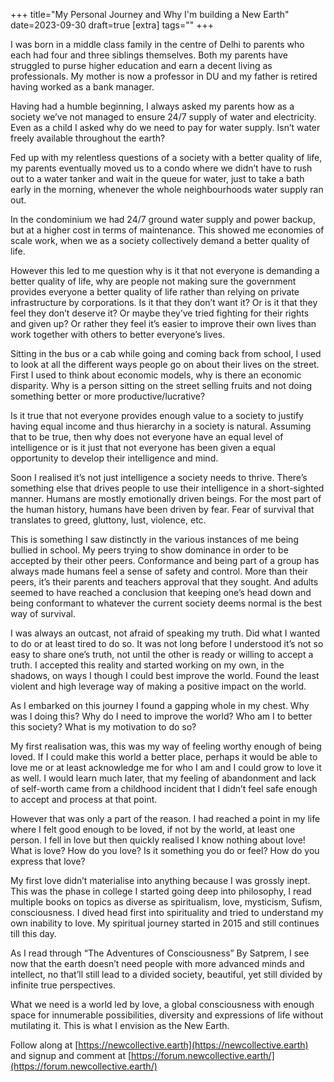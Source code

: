 +++
title="My Personal Journey and Why I'm building a New Earth"
date=2023-09-30
draft=true
[extra]
tags=""
+++

I was born in a middle class family in the centre of Delhi to parents who each had
four and three siblings themselves. Both my parents have struggled to purse higher
education and earn a decent living as professionals. My mother is now a professor
in DU and my father is retired having worked as a bank manager. 

Having had a humble beginning, I always asked my parents how as a society
we’ve not managed to ensure 24/7 supply of water and electricity.
Even as a child I asked why do we need to pay for water supply.
Isn’t water freely available throughout the earth?

<!-- more -->

Fed up with my relentless questions of a society with a better quality of life,
my parents eventually moved us to a condo where we didn’t have to rush out to a
water tanker and wait in the queue for water, just to take a bath early in the morning,
whenever the whole neighbourhoods water supply ran out.

In the condominium we had 24/7 ground water supply and power backup, but at a higher cost in terms of maintenance.
This showed me economies of scale work, when we as a society collectively demand a better quality of life. 

However this led to me question why is it that not everyone is demanding a better
quality of life, why are people not making sure the government provides everyone
a better quality of life rather than relying on private infrastructure by corporations.
Is it that they don’t want it? Or is it that they feel they don’t deserve it?
Or maybe they’ve tried fighting for their rights and given up? Or rather they feel
it’s easier to improve their own lives than work together with others to better everyone’s lives.

Sitting in the bus or a cab while going and coming back from school, I used to look
at all the different ways people go on about their lives on the street.
First I used to think about economic models, why is there an economic disparity.
Why is a person sitting on the street selling fruits and not doing something better or more productive/lucrative?

Is it true that not everyone provides enough value to a society to justify having
equal income and thus hierarchy in a society is natural. Assuming that to be true,
then why does not everyone have an equal level of intelligence or is it just that
not everyone has been given a equal opportunity to develop their intelligence and mind.

Soon I realised it’s not just intelligence a society needs to thrive.
There’s something else that drives people to use their intelligence in a short-sighted manner.
Humans are mostly emotionally driven beings. For the most part of the human history,
humans have been driven by fear. Fear of survival that translates to greed, gluttony, lust, violence, etc.

This is something I saw distinctly in the various instances of me being bullied in school.
My peers trying to show dominance in order to be accepted by their other peers.
Conformance and being part of a group has always made humans feel a sense of safety and control.
More than their peers, it’s their parents and teachers approval that they sought.
And adults seemed to have reached a conclusion that keeping one’s head down and
being conformant to whatever the current society deems normal is the best way of survival. 

I was always an outcast, not afraid of speaking my truth. Did what I wanted to do or at least tired to do so.
It was not long before I understood it’s not so easy to share one’s truth,
not until the other is ready or willing to accept a truth.
I accepted this reality and started working on my own, in the shadows,
on ways I though I could best improve the world.
Found the least violent and high leverage way of making a positive impact on the world.

As I embarked on this journey I found a gapping whole in my chest.
Why was I doing this? Why do I need to improve the world?
Who am I to better this society? What is my motivation to do so?

My first realisation was, this was my way of feeling worthy enough of being loved.
If I could make this world a better place, perhaps it would be able to love me or
at least acknowledge me for who I am and I could grow to love it as well.
I would learn much later, that my feeling of abandonment and lack of self-worth
came from a childhood incident that I didn’t feel safe enough to accept and process at that point.

However that was only a part of the reason. I had reached a point in my life where
I felt good enough to be loved, if not by the world, at least one person. 
I fell in love but then quickly realised I know nothing about love! What is love?
How do you love? Is it something you do or feel? How do you express that love?

My first love didn’t materialise into anything because I was grossly inept.
This was the phase in college I started going deep into philosophy, 
I read multiple books on topics as diverse as spiritualism, love, mysticism, Sufism, consciousness.
I dived head first into spirituality and tried to understand my own inability to love.
My spiritual journey started in 2015 and still continues till this day.

As I read through “The Adventures of Consciousness” By Satprem,
I see now that the earth doesn’t need people with more advanced minds and intellect,
no that’ll still lead to a divided society, beautiful, yet still divided by infinite true perspectives. 

What we need is a world led by love, a global consciousness with enough space for
innumerable possibilities, diversity and expressions of life without mutilating it.
This is what I envision as the New Earth.

Follow along at [https://newcollective.earth](https://newcollective.earth) and
signup and comment at [https://forum.newcollective.earth/](https://forum.newcollective.earth/)
